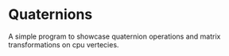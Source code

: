 # Quaternions
A simple program to showcase quaternion operations and matrix transformations on cpu vertecies.
